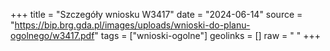 +++
title = "Szczegóły wniosku W3417"
date = "2024-06-14"
source = "https://bip.brg.gda.pl/images/uploads/wnioski-do-planu-ogolnego/w3417.pdf"
tags = ["wnioski-ogolne"]
geolinks = []
raw = " "
+++





